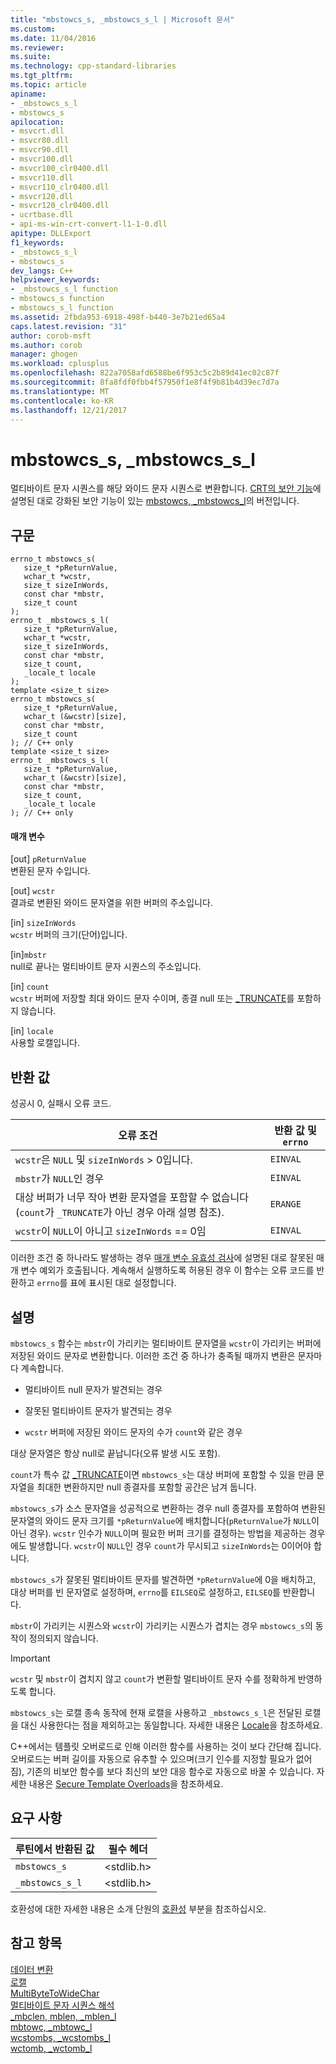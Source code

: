 ```yaml
---
title: "mbstowcs_s, _mbstowcs_s_l | Microsoft 문서"
ms.custom: 
ms.date: 11/04/2016
ms.reviewer: 
ms.suite: 
ms.technology: cpp-standard-libraries
ms.tgt_pltfrm: 
ms.topic: article
apiname:
- _mbstowcs_s_l
- mbstowcs_s
apilocation:
- msvcrt.dll
- msvcr80.dll
- msvcr90.dll
- msvcr100.dll
- msvcr100_clr0400.dll
- msvcr110.dll
- msvcr110_clr0400.dll
- msvcr120.dll
- msvcr120_clr0400.dll
- ucrtbase.dll
- api-ms-win-crt-convert-l1-1-0.dll
apitype: DLLExport
f1_keywords:
- _mbstowcs_s_l
- mbstowcs_s
dev_langs: C++
helpviewer_keywords:
- _mbstowcs_s_l function
- mbstowcs_s function
- mbstowcs_s_l function
ms.assetid: 2fbda953-6918-498f-b440-3e7b21ed65a4
caps.latest.revision: "31"
author: corob-msft
ms.author: corob
manager: ghogen
ms.workload: cplusplus
ms.openlocfilehash: 822a7058afd6588be6f953c5c2b89d41ec02c87f
ms.sourcegitcommit: 8fa8fdf0fbb4f57950f1e8f4f9b81b4d39ec7d7a
ms.translationtype: MT
ms.contentlocale: ko-KR
ms.lasthandoff: 12/21/2017
---
```

# <a name="mbstowcss-mbstowcssl"></a>mbstowcs_s, _mbstowcs_s_l
멀티바이트 문자 시퀀스를 해당 와이드 문자 시퀀스로 변환합니다. [CRT의 보안 기능](../../c-runtime-library/security-features-in-the-crt.md)에 설명된 대로 강화된 보안 기능이 있는 [mbstowcs, _mbstowcs_l](../../c-runtime-library/reference/mbstowcs-mbstowcs-l.md)의 버전입니다.  
  
## <a name="syntax"></a>구문  
  
```  
errno_t mbstowcs_s(  
   size_t *pReturnValue,  
   wchar_t *wcstr,  
   size_t sizeInWords,  
   const char *mbstr,  
   size_t count   
);  
errno_t _mbstowcs_s_l(  
   size_t *pReturnValue,  
   wchar_t *wcstr,  
   size_t sizeInWords,  
   const char *mbstr,  
   size_t count,  
   _locale_t locale  
);  
template <size_t size>  
errno_t mbstowcs_s(  
   size_t *pReturnValue,  
   wchar_t (&wcstr)[size],  
   const char *mbstr,  
   size_t count   
); // C++ only  
template <size_t size>  
errno_t _mbstowcs_s_l(  
   size_t *pReturnValue,  
   wchar_t (&wcstr)[size],  
   const char *mbstr,  
   size_t count,  
   _locale_t locale  
); // C++ only  
```  
  
#### <a name="parameters"></a>매개 변수  
 [out] `pReturnValue`  
 변환된 문자 수입니다.  
  
 [out] `wcstr`  
 결과로 변환된 와이드 문자열을 위한 버퍼의 주소입니다.  
  
 [in] `sizeInWords`  
 `wcstr` 버퍼의 크기(단어)입니다.  
  
 [in]`mbstr`  
 null로 끝나는 멀티바이트 문자 시퀀스의 주소입니다.  
  
 [in] `count`  
 `wcstr` 버퍼에 저장할 최대 와이드 문자 수이며, 종결 null 또는 [_TRUNCATE](../../c-runtime-library/truncate.md)를 포함하지 않습니다.  
  
 [in] `locale`  
 사용할 로캘입니다.  
  
## <a name="return-value"></a>반환 값  
 성공시 0, 실패시 오류 코드.  
  
|오류 조건|반환 값 및 `errno`|  
|---------------------|------------------------------|  
|`wcstr`은 `NULL` 및 `sizeInWords` > 0입니다.|`EINVAL`|  
|`mbstr`가 `NULL`인 경우|`EINVAL`|  
|대상 버퍼가 너무 작아 변환 문자열을 포함할 수 없습니다(`count`가 `_TRUNCATE`가 아닌 경우 아래 설명 참조).|`ERANGE`|  
|`wcstr`이 `NULL`이 아니고 `sizeInWords` == 0임|`EINVAL`|  
  
 이러한 조건 중 하나라도 발생하는 경우 [매개 변수 유효성 검사](../../c-runtime-library/parameter-validation.md)에 설명된 대로 잘못된 매개 변수 예외가 호출됩니다. 계속해서 실행하도록 허용된 경우 이 함수는 오류 코드를 반환하고 `errno`를 표에 표시된 대로 설정합니다.  
  
## <a name="remarks"></a>설명  
 `mbstowcs_s` 함수는 `mbstr`이 가리키는 멀티바이트 문자열을 `wcstr`이 가리키는 버퍼에 저장된 와이드 문자로 변환합니다. 이러한 조건 중 하나가 충족될 때까지 변환은 문자마다 계속합니다.  
  
-   멀티바이트 null 문자가 발견되는 경우  
  
-   잘못된 멀티바이트 문자가 발견되는 경우  
  
-   `wcstr` 버퍼에 저장된 와이드 문자의 수가 `count`와 같은 경우  
  
 대상 문자열은 항상 null로 끝납니다(오류 발생 시도 포함).  
  
 `count`가 특수 값 [_TRUNCATE](../../c-runtime-library/truncate.md)이면 `mbstowcs_s`는 대상 버퍼에 포함할 수 있을 만큼 문자열을 최대한 변환하지만 null 종결자를 포함할 공간은 남겨 둡니다.  
  
 `mbstowcs_s`가 소스 문자열을 성공적으로 변환하는 경우 null 종결자를 포함하여 변환된 문자열의 와이드 문자 크기를 `*pReturnValue`에 배치합니다(`pReturnValue`가 `NULL`이 아닌 경우). `wcstr` 인수가 `NULL`이며 필요한 버퍼 크기를 결정하는 방법을 제공하는 경우에도 발생합니다. `wcstr`이 `NULL`인 경우 `count`가 무시되고 `sizeInWords`는 0이어야 합니다.  
  
 `mbstowcs_s`가 잘못된 멀티바이트 문자를 발견하면 `*pReturnValue`에 0을 배치하고, 대상 버퍼를 빈 문자열로 설정하며, `errno`를 `EILSEQ`로 설정하고, `EILSEQ`를 반환합니다.  
  
 `mbstr`이 가리키는 시퀀스와 `wcstr`이 가리키는 시퀀스가 겹치는 경우 `mbstowcs_s`의 동작이 정의되지 않습니다.  
  
> [!IMPORTANT]
>  `wcstr` 및 `mbstr`이 겹치지 않고 `count`가 변환할 멀티바이트 문자 수를 정확하게 반영하도록 합니다.  
  
 `mbstowcs_s`는 로캘 종속 동작에 현재 로캘을 사용하고 `_mbstowcs_s_l`은 전달된 로캘을 대신 사용한다는 점을 제외하고는 동일합니다. 자세한 내용은 [Locale](../../c-runtime-library/locale.md)을 참조하세요.  
  
 C++에서는 템플릿 오버로드로 인해 이러한 함수를 사용하는 것이 보다 간단해 집니다. 오버로드는 버퍼 길이를 자동으로 유추할 수 있으며(크기 인수를 지정할 필요가 없어짐), 기존의 비보안 함수를 보다 최신의 보안 대응 함수로 자동으로 바꿀 수 있습니다. 자세한 내용은 [Secure Template Overloads](../../c-runtime-library/secure-template-overloads.md)을 참조하세요.  
  
## <a name="requirements"></a>요구 사항  
  
|루틴에서 반환된 값|필수 헤더|  
|-------------|---------------------|  
|`mbstowcs_s`|\<stdlib.h>|  
|`_mbstowcs_s_l`|\<stdlib.h>|  
  
 호환성에 대한 자세한 내용은 소개 단원의 [호환성](../../c-runtime-library/compatibility.md) 부분을 참조하십시오.  
  
## <a name="see-also"></a>참고 항목  
 [데이터 변환](../../c-runtime-library/data-conversion.md)   
 [로캘](../../c-runtime-library/locale.md)   
 [MultiByteToWideChar](http://msdn.microsoft.com/library/windows/desktop/dd319072)   
 [멀티바이트 문자 시퀀스 해석](../../c-runtime-library/interpretation-of-multibyte-character-sequences.md)   
 [_mbclen, mblen, _mblen_l](../../c-runtime-library/reference/mbclen-mblen-mblen-l.md)   
 [mbtowc, _mbtowc_l](../../c-runtime-library/reference/mbtowc-mbtowc-l.md)   
 [wcstombs, _wcstombs_l](../../c-runtime-library/reference/wcstombs-wcstombs-l.md)   
 [wctomb, _wctomb_l](../../c-runtime-library/reference/wctomb-wctomb-l.md)
